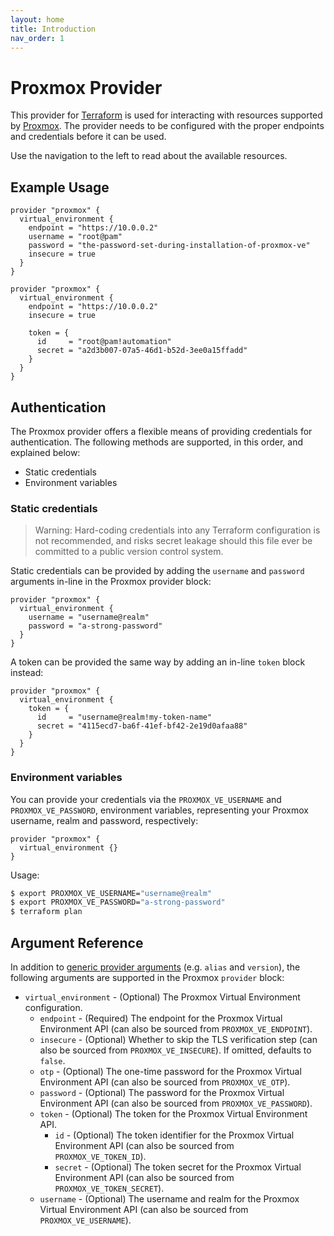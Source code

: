 ```yaml
---
layout: home
title: Introduction
nav_order: 1
---
```


# Proxmox Provider

This provider for [Terraform](https://www.terraform.io/) is used for interacting with resources supported by [Proxmox](https://www.proxmox.com/en/). The provider needs to be configured with the proper endpoints and credentials before it can be used.

Use the navigation to the left to read about the available resources.

## Example Usage

```
provider "proxmox" {
  virtual_environment {
    endpoint = "https://10.0.0.2"
    username = "root@pam"
    password = "the-password-set-during-installation-of-proxmox-ve"
    insecure = true
  }
}
```

```
provider "proxmox" {
  virtual_environment {
    endpoint = "https://10.0.0.2"
    insecure = true

    token = {
      id     = "root@pam!automation"
      secret = "a2d3b007-07a5-46d1-b52d-3ee0a15ffadd"
    }
  }
}
```

## Authentication

The Proxmox provider offers a flexible means of providing credentials for authentication. The following methods are supported, in this order, and explained below:

* Static credentials
* Environment variables

### Static credentials

> Warning: Hard-coding credentials into any Terraform configuration is not recommended, and risks secret leakage should this file ever be committed to a public version control system.

Static credentials can be provided by adding the `username` and `password` arguments in-line in the Proxmox provider block:

```
provider "proxmox" {
  virtual_environment {
    username = "username@realm"
    password = "a-strong-password"
  }
}
```

A token can be provided the same way by adding an in-line `token` block instead:

```
provider "proxmox" {
  virtual_environment {
    token = {
      id     = "username@realm!my-token-name"
      secret = "4115ecd7-ba6f-41ef-bf42-2e19d0afaa88"
    }
  }
}
```

### Environment variables

You can provide your credentials via the `PROXMOX_VE_USERNAME` and `PROXMOX_VE_PASSWORD`, environment variables, representing your Proxmox username, realm and password, respectively:

```
provider "proxmox" {
  virtual_environment {}
}
```

Usage:

```sh
$ export PROXMOX_VE_USERNAME="username@realm"
$ export PROXMOX_VE_PASSWORD="a-strong-password"
$ terraform plan
```

## Argument Reference

In addition to [generic provider arguments](https://www.terraform.io/docs/configuration/providers.html) (e.g. `alias` and `version`), the following arguments are supported in the Proxmox `provider` block:

* `virtual_environment` - (Optional) The Proxmox Virtual Environment configuration.
    * `endpoint` - (Required) The endpoint for the Proxmox Virtual Environment API (can also be sourced from `PROXMOX_VE_ENDPOINT`).
    * `insecure` - (Optional) Whether to skip the TLS verification step (can also be sourced from `PROXMOX_VE_INSECURE`). If omitted, defaults to `false`.
    * `otp` - (Optional) The one-time password for the Proxmox Virtual Environment API (can also be sourced from `PROXMOX_VE_OTP`).
    * `password` - (Optional) The password for the Proxmox Virtual Environment API (can also be sourced from `PROXMOX_VE_PASSWORD`).
    * `token` - (Optional) The token for the Proxmox Virtual Environment API.
        * `id` - (Optional) The token identifier for the Proxmox Virtual Environment API (can also be sourced from `PROXMOX_VE_TOKEN_ID`).
        * `secret` - (Optional) The token secret for the Proxmox Virtual Environment API (can also be sourced from `PROXMOX_VE_TOKEN_SECRET`).
    * `username` - (Optional) The username and realm for the Proxmox Virtual Environment API (can also be sourced from `PROXMOX_VE_USERNAME`).
